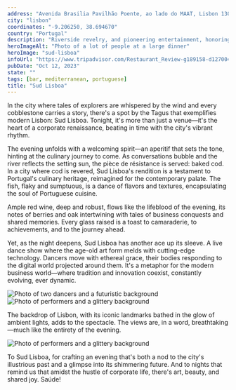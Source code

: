 ```yaml
---
address: "Avenida Brasilia Pavilhão Poente, ao lado do MAAT, Lisbon 1300-598 Portugal"
city: "lisbon"
coordinates: "-9.206250, 38.694670"
country: "Portugal"
description: "Riverside revelry, and pioneering entertainment, honoring tradition while embracing the future"
heroImageAlt: "Photo of a lot of people at a large dinner"
heroImage: "sud-lisboa"
infoUrl: "https://www.tripadvisor.com/Restaurant_Review-g189158-d12700473-Reviews-SUD_Lisboa-Lisbon_Lisbon_District_Central_Portugal.html"
pubDate: "Oct 12, 2023"
state: ""
tags: [bar, mediterranean, portuguese]
title: "Sud Lisboa"
---
```


In the city where tales of explorers are whispered by the wind and every cobblestone carries a story, there's a spot by the Tagus that exemplifies modern Lisbon: Sud Lisboa. Tonight, it's more than just a venue—it's the heart of a corporate renaissance, beating in time with the city's vibrant rhythm.

The evening unfolds with a welcoming spirit—an aperitif that sets the tone, hinting at the culinary journey to come. As conversations bubble and the river reflects the setting sun, the pièce de résistance is served: baked cod. In a city where cod is revered, Sud Lisboa's rendition is a testament to Portugal's culinary heritage, reimagined for the contemporary palate. The fish, flaky and sumptuous, is a dance of flavors and textures, encapsulating the soul of Portuguese cuisine.

Ample red wine, deep and robust, flows like the lifeblood of the evening, its notes of berries and oak intertwining with tales of business conquests and shared memories. Every glass raised is a toast to camaraderie, to achievements, and to the journey ahead.

Yet, as the night deepens, Sud Lisboa has another ace up its sleeve. A live dance show where the age-old art form melds with cutting-edge technology. Dancers move with ethereal grace, their bodies responding to the digital world projected around them. It's a metaphor for the modern business world—where tradition and innovation coexist, constantly evolving, ever dynamic.

![Photo of two dancers and a futuristic background](/no-reserv-ai-tions/sud-lisboa-performance.webp)
![Photo of performers and a glittery background](/no-reserv-ai-tions/sud-lisboa-performance-two.webp)

The backdrop of Lisbon, with its iconic landmarks bathed in the glow of ambient lights, adds to the spectacle. The views are, in a word, breathtaking—much like the entirety of the evening.

![Photo of performers and a glittery background](/no-reserv-ai-tions/sud-lisboa-view.webp)

To Sud Lisboa, for crafting an evening that's both a nod to the city's illustrious past and a glimpse into its shimmering future. And to nights that remind us that amidst the hustle of corporate life, there's art, beauty, and shared joy. Saúde!
